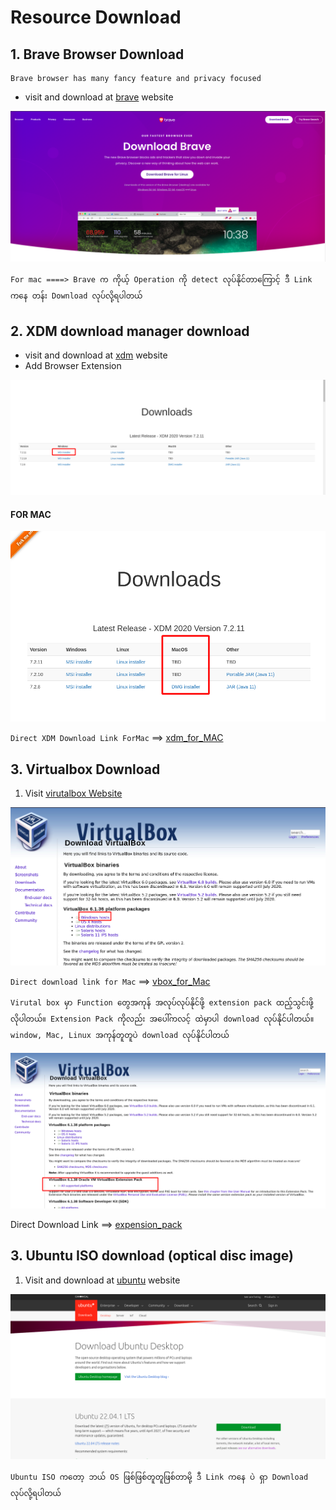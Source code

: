 # Resource Download


## 1. Brave Browser Download

```
Brave browser has many fancy feature and privacy focused
```
- visit and download at [brave](https://brave.com/download/) website


![brave](../photo/brave.png)

`For mac ====> Brave က ကိုယ့် Operation ကို detect လုပ်နိုင်တာကြောင့် ဒီ Link ကနေ တန်း Download လုပ်လို့ရပါတယ်`



## 2. XDM download manager download

- visit and download at [xdm](https://xtremedownloadmanager.com/) website
- Add Browser Extension

![XDM](../photo/xdm.png)

#### FOR MAC

![XDM-MAC](../photo/macxdm.png)

`Direct XDM Download Link ForMac` ==> [xdm_for_MAC](https://sourceforge.net/projects/xdman/files/XDMSetup.dmg/download)


## 3. Virtualbox Download

1. Visit [virutalbox Website](https://www.virtualbox.org/wiki/Downloads)

![virtualbox Web](../photo/vbox.png)

`Direct download link for Mac` ==> [vbox_for_Mac](https://download.virtualbox.org/virtualbox/6.1.38/VirtualBox-6.1.38-153438-OSX.dmg)

```
Virutal box မှာ Function တွေအကုန် အလုပ်လုပ်နိုင်ဖို့ extension pack ထည့်သွင်းဖို့ လိုပါတယ်။ Extension Pack ကိုလည်း အပေါ်ကလင့် ထဲမှာပါ download လုပ်နိုင်ပါတယ်။ window, Mac, Linux အကုန်တူတူပဲ download လုပ်နိုင်ပါတယ်
```
![VboxExtension](../photo/vbox_ext.png)

Direct Download Link ==> [expension_pack](https://download.virtualbox.org/virtualbox/6.1.38/Oracle_VM_VirtualBox_Extension_Pack-6.1.38.vbox-extpack)



## 3. Ubuntu ISO download (optical disc image)

1. Visit and download at [ubuntu](https://ubuntu.com/download/desktop) website

![ubuntu](../photo/ubuntu.png)

`Ubuntu ISO ကတော့ ဘယ် OS ဖြစ်ဖြစ်တူတူဖြစ်တာမို့ ဒီ Link ကနေ ပဲ ရှာ Download လုပ်လို့ရပါတယ်`